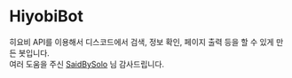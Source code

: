 # HiyobiBot

히요비 API를 이용해서 디스코드에서 검색, 정보 확인, 페이지 출력 등을 할 수 있게 만든 봇입니다.<br>
여러 도움을 주신 [SaidBySolo](https://github.com/SaidBySolo) 님 감사드립니다.
